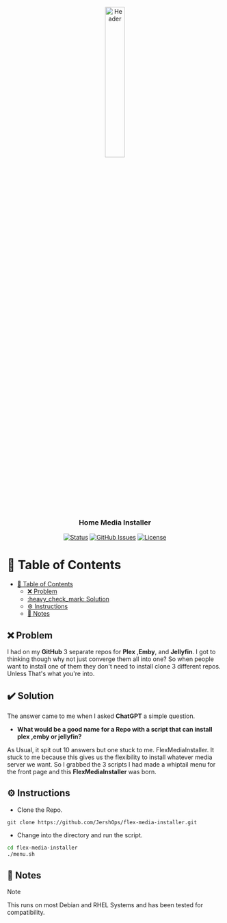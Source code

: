 <p align="center">
  <img src="assets/images/IMG_0725.png" alt="Header" height="30%" width="30%">

  <h3 align="center"> Home Media Installer </h3>
</p>

<div align="center">

[![Status](https://img.shields.io/badge/status-active-success.svg)]()
[![GitHub Issues](https://img.shields.io/github/issues/coloredbytes/jershs-scripts.svg)](https://github.com/coloredbytes/stream-dock/issues)
[![License](https://img.shields.io/badge/license-MIT-blue.svg)](/LICENSE) <br>

</div>

# :link: Table of Contents

- [:link: Table of Contents](#link-table-of-contents)
  - [:x: Problem](#x-problem)
  - [:heavy\_check\_mark: Solution](#heavy_check_mark-solution)
  - [:gear: Instructions](#gear-instructions)
  - [:memo: Notes](#memo-notes)


## :x: Problem

I had on my **GitHub** 3 separate repos for **Plex** ,**Emby**, and **Jellyfin**. I got to thinking though why not just converge them all into one? So when people want to install one of them they don't need to install clone 3 different repos. Unless That's what you're into.

## :heavy_check_mark: Solution

The answer came to me when I asked **ChatGPT** a simple question. 
- **What would be a good name for a Repo with a script that can install plex ,emby or jellyfin?**

As Usual, it spit out 10 answers but one stuck to me. FlexMediaInstaller. It stuck to me because this gives us the flexibility to install whatever media server we want. So I grabbed the 3 scripts I had made a whiptail menu for the front page and this **FlexMediaInstaller** was born.

## :gear: Instructions

- Clone the Repo.
```
git clone https://github.com/JershOps/flex-media-installer.git
```
- Change into the directory and run the script.

```bash
cd flex-media-installer
./menu.sh
```


## :memo: Notes
> [!NOTE]
> This runs on most Debian and RHEL Systems and has been tested for compatibility.
